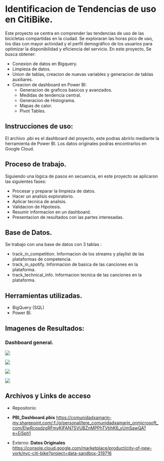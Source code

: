 # Identificacion de Tendencias de uso en CitiBike.
Este proyecto se centra en  comprender las tendencias de uso de las bicicletas compartidas en la ciudad. 
Se exploraran las horas pico de uso, los días con mayor actividad y el perfil demográfico de los usuarios para optimizar la disponibilidad y eficiencia del servicio.
En este proyecto, Se busca obtener:

  - Conexion de datos en Bigquery.
  - Limpieza de datos. 
  - Union de tablas, creacion de nuevas variables y generacion de tablas auxiliares.
  - Creacion de dashboard en Power BI:
    - Generacion de graficos basicos y avanzados.
    - Medidas de tendencia central.
    - Generacion de Histograma.
    - Mapas de calor.
    - Pivot Tables.
    
## Instrucciones de uso:
El archivo .pbi es el dashboard del proyecto, este podras abrirlo mediante la herramienta de Power BI.
Los datos originales podras encontrarlos en Google Cloud.


## Proceso de trabajo.
Siguiendo una lógica de pasos en secuencia, en este proyecto se aplicaron las siguientes fases:
  - Procesar y preparar la limpieza de datos.
  - Hacer un analisis exploratorio.
  - Aplicar tecnica de analisis.
  - Validacion de Hipotesis.
  - Resumir informacion en un dashboard.
  - Presentacion de resultados con las partes interesadas.


## Base de Datos.
Se trabajo con una base de datos con 3 tablas :
  - track_in_competition. Informacion de los streams y playlist de las plataformas de competencia.
  - track_in_spotify. Informacion de basica de las canciones en la plataforma.
  - track_technical_info. Informacion tecnica de las canciones en la plataforma.

## Herramientas utilizadas.
  - BigQuery (SQL)
  - Power BI.

    
 ## Imagenes de Resultados:
 ### Dashboard general.
 ![](https://github.com/ter2016/Proyecto-3-Hipotesis/blob/main/Imgs/D_Contexto.jpg)
 
 ![](https://github.com/ter2016/Proyecto-3-Hipotesis/blob/main/Imgs/D_Users.jpg)

 ![](https://github.com/ter2016/Proyecto-3-Hipotesis/blob/main/Imgs/D_Stations_usage.jpg)

 ![](https://github.com/ter2016/Proyecto-3-Hipotesis/blob/main/Imgs/D_Stations_capacity.jpg)


## Archivos y Links de acceso
  - Repositorio:
  - **PBI_Dashboard.pbix** https://comunidadxamarin-my.sharepoint.com/:f:/g/personal/tere_comunidadxamarin_onmicrosoft_com/ElwRcqsdzgRFmyKlFAN7SVUBZnMPPhTVtjhK6_yUmSawQA?e=Ei5ph1
    
  - Externo:
    **Datos Originales**  https://console.cloud.google.com/marketplace/product/city-of-new-york/nyc-citi-bike?project=data-sandbox-319716
